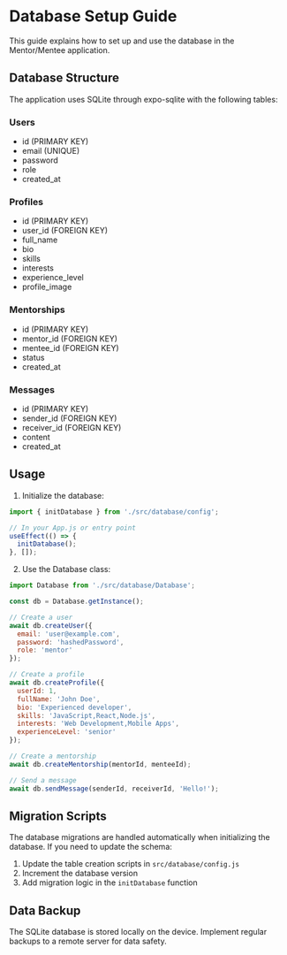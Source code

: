 # Database Setup Guide

This guide explains how to set up and use the database in the Mentor/Mentee application.

## Database Structure

The application uses SQLite through expo-sqlite with the following tables:

### Users
- id (PRIMARY KEY)
- email (UNIQUE)
- password
- role
- created_at

### Profiles
- id (PRIMARY KEY)
- user_id (FOREIGN KEY)
- full_name
- bio
- skills
- interests
- experience_level
- profile_image

### Mentorships
- id (PRIMARY KEY)
- mentor_id (FOREIGN KEY)
- mentee_id (FOREIGN KEY)
- status
- created_at

### Messages
- id (PRIMARY KEY)
- sender_id (FOREIGN KEY)
- receiver_id (FOREIGN KEY)
- content
- created_at

## Usage

1. Initialize the database:
```javascript
import { initDatabase } from './src/database/config';

// In your App.js or entry point
useEffect(() => {
  initDatabase();
}, []);
```

2. Use the Database class:
```javascript
import Database from './src/database/Database';

const db = Database.getInstance();

// Create a user
await db.createUser({
  email: 'user@example.com',
  password: 'hashedPassword',
  role: 'mentor'
});

// Create a profile
await db.createProfile({
  userId: 1,
  fullName: 'John Doe',
  bio: 'Experienced developer',
  skills: 'JavaScript,React,Node.js',
  interests: 'Web Development,Mobile Apps',
  experienceLevel: 'senior'
});

// Create a mentorship
await db.createMentorship(mentorId, menteeId);

// Send a message
await db.sendMessage(senderId, receiverId, 'Hello!');
```

## Migration Scripts

The database migrations are handled automatically when initializing the database. If you need to update the schema:

1. Update the table creation scripts in `src/database/config.js`
2. Increment the database version
3. Add migration logic in the `initDatabase` function

## Data Backup

The SQLite database is stored locally on the device. Implement regular backups to a remote server for data safety.
